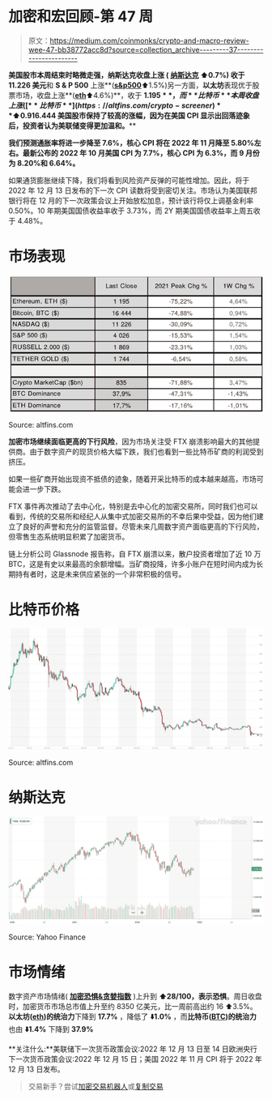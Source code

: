 # 加密和宏回顾-第 47 周

> 原文：<https://medium.com/coinmonks/crypto-and-macro-review-wee-47-bb38772acc8d?source=collection_archive---------37----------------------->

**美国股市本周结束时略微走强，**纳斯达克收盘上涨 **(** [**纳斯达克**](https://finance.yahoo.com/quote/%5EIXIC?p=%5eIXIC&.tsrc=fin-srch) **⬆️0.7%)** 收于**11.226 美元**和 **S & P 500** 上涨**(**[**s&p500**](https://finance.yahoo.com/quote/%5EGSPC?p=%5eGSPC&.tsrc=fin-srch)**⬆️1.5%)另一方面，**以太坊**表现优于股票市场，收盘上涨**(**[**eth**](https://altfins.com/crypto-screener)**⬆️4.6%)**，收于 **$1.195** ，而**比特币**本周收盘上涨( [**比特币**](https://altfins.com/crypto-screener) **⬆️0.9%** ，收于 **$16.444 美国股市保持了较高的涨幅，因为在美国 CPI 显示出回落迹象后，投资者认为美联储变得更加温和。****

**我们预测通胀率将进一步降至 7.6%，核心 CPI 将在 2022 年 11 月降至 5.80%左右。最新公布的 2022 年 10 月美国 CPI 为 7.7%，核心 CPI 为 6.3%，而 9 月份为 8.20%和 6.64%。**

如果通货膨胀继续下降，我们将看到风险资产反弹的可能性增加。因此，将于 2022 年 12 月 13 日发布的下一次 CPI 读数将受到密切关注。市场认为美国联邦银行将在 12 月的下一次政策会议上开始放松加息，预计该行将仅上调基金利率 0.50%。10 年期美国国债收益率收于 3.73%，而 2Y 期美国国债收益率上周五收于 4.48%。

# **市场表现**

![](img/94d0ffa59d7edd69fdd34f2e4c86ea29.png)

Source: altfins.com

**加密市场继续面临更高的下行风险**，因为市场关注受 FTX 崩溃影响最大的其他提供商。由于数字资产的现货价格大幅下跌，我们也看到一些比特币矿商的利润受到挤压。

如果一些矿商开始出现资不抵债的迹象，随着开采比特币的成本越来越高，市场可能会进一步下跌。

FTX 事件再次推动了去中心化，特别是去中心化的加密交易所，同时我们也可以看到，传统的交易所和经纪人从集中式加密交易所的不幸后果中受益，因为他们建立了良好的声誉和充分的监管监督。尽管未来几周数字资产面临更高的下行风险，但零售生态系统明显积累了加密货币。

链上分析公司 Glassnode 报告称，自 FTX 崩溃以来，散户投资者增加了近 10 万 BTC，这是有史以来最高的余额增幅。当矿商投降，许多小账户在短时间内成为长期持有者时，这是未来供应紧张的一个非常积极的信号。

# 比特币价格

![](img/6947e851cda12740048a4b3cbbbb0397.png)

Source: altfins.com

# 纳斯达克

![](img/1a46ea794e7b691c8cd378d058225e22.png)

Source: Yahoo Finance

# 市场情绪

数字资产市场情绪( [**加密恐惧&贪婪指数**](https://alternative.me/crypto/fear-and-greed-index/) )上升到 **⬆️28/100，**表示**恐惧**。周日收盘时，加密货币市场总市值上升至约 8350 亿美元，比一周前高出约 16 ⬆️3.5%。**以太坊(**[**eth**](https://altfins.com/crypto-screener)**)的统治力**下降到 **17.7%** ，降低了 **⬇️1.0%** ，而**比特币(**[**BTC**](https://altfins.com/crypto-screener)**)的统治力**也由 **⬇️1.4%** 下降到 **37.9%**

**关注什么:**美联储下一次货币政策会议:2022 年 12 月 13 日至 14 日欧洲央行下一次货币政策会议:2022 年 12 月 15 日；美国 2022 年 11 月 CPI 将于 2022 年 12 月 13 日发布。

> 交易新手？尝试[加密交易机器人](/coinmonks/crypto-trading-bot-c2ffce8acb2a)或[复制交易](/coinmonks/top-10-crypto-copy-trading-platforms-for-beginners-d0c37c7d698c)